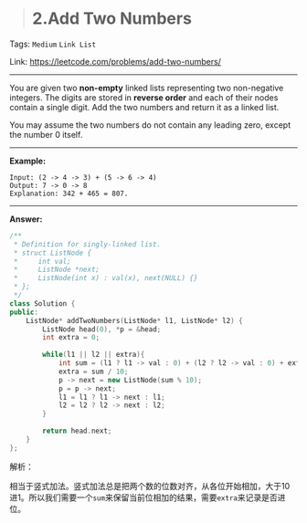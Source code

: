 > # 2.Add Two Numbers

Tags: `Medium` `Link List`

Link: https://leetcode.com/problems/add-two-numbers/

---

You are given two **non-empty** linked lists representing two non-negative integers. The digits are stored in **reverse order** and each of their nodes contain a single digit. Add the two numbers and return it as a linked list.

You may assume the two numbers do not contain any leading zero, except the number 0 itself.

---

**Example:**

```
Input: (2 -> 4 -> 3) + (5 -> 6 -> 4)
Output: 7 -> 0 -> 8
Explanation: 342 + 465 = 807.
```

---

**Answer:**

```c++
/**
 * Definition for singly-linked list.
 * struct ListNode {
 *     int val;
 *     ListNode *next;
 *     ListNode(int x) : val(x), next(NULL) {}
 * };
 */
class Solution {
public:
    ListNode* addTwoNumbers(ListNode* l1, ListNode* l2) {
        ListNode head(0), *p = &head;
        int extra = 0;
        
        while(l1 || l2 || extra){
            int sum = (l1 ? l1 -> val : 0) + (l2 ? l2 -> val : 0) + extra;
            extra = sum / 10;
            p -> next = new ListNode(sum % 10);
            p = p -> next;
            l1 = l1 ? l1 -> next : l1;
            l2 = l2 ? l2 -> next : l2;
        }
        
        return head.next;
    }
};
```

解析：

相当于竖式加法。竖式加法总是把两个数的位数对齐，从各位开始相加，大于10进1。所以我们需要一个`sum`来保留当前位相加的结果，需要`extra`来记录是否进位。